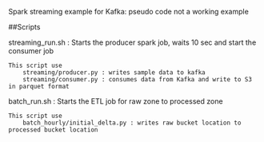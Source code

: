 Spark streaming example for Kafka: pseudo code not a working example

##Scripts

streaming_run.sh  : Starts the producer spark job, waits 10 sec and start the consumer job  

    This script use 
        streaming/producer.py : writes sample data to kafka
        streaming/consumer.py : consumes data from Kafka and write to S3 in parquet format

batch_run.sh  : Starts the ETL job for raw zone to processed zone  

    This script use  
        batch_hourly/initial_delta.py : writes raw bucket location to processed bucket location
